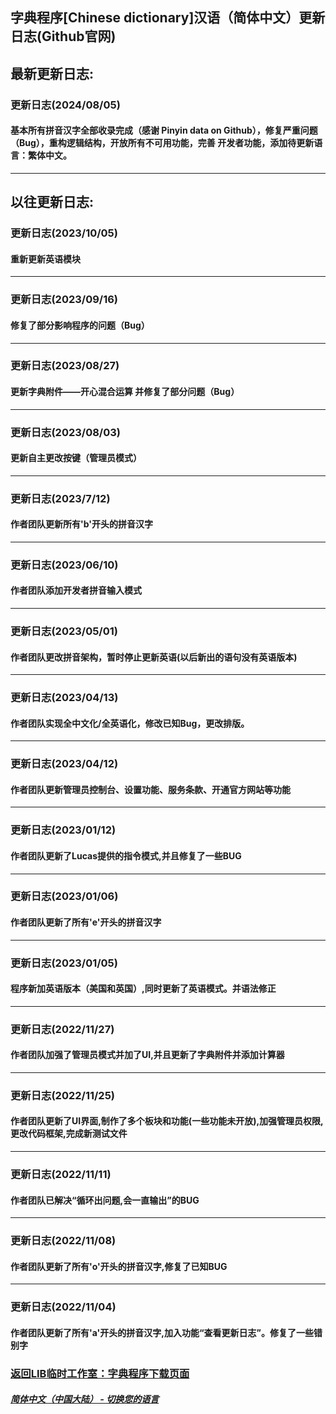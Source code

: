 ## 字典程序[Chinese dictionary]汉语（简体中文）更新日志(Github官网)
## 最新更新日志:
### 更新日志(2024/08/05)

#### 基本所有拼音汉字全部收录完成（感谢 Pinyin data on Github），修复严重问题（Bug），重构逻辑结构，开放所有不可用功能，完善 开发者功能，添加待更新语言：繁体中文。
--------------------------------
## 以往更新日志:
### 更新日志(2023/10/05)

#### 重新更新英语模块
--------------------------------
### 更新日志(2023/09/16)

#### 修复了部分影响程序的问题（Bug）
--------------------------------
### 更新日志(2023/08/27)

#### 更新字典附件——开心混合运算 并修复了部分问题（Bug）
--------------------------------
### 更新日志(2023/08/03)

#### 更新自主更改按键（管理员模式）

--------------------------------
### 更新日志(2023/7/12)

#### 作者团队更新所有'b'开头的拼音汉字

--------------------------------

### 更新日志(2023/06/10)

#### 作者团队添加开发者拼音输入模式

--------------------------------

### 更新日志(2023/05/01)

#### 作者团队更改拼音架构，暂时停止更新英语(以后新出的语句没有英语版本)

--------------------------------

### 更新日志(2023/04/13)

#### 作者团队实现全中文化/全英语化，修改已知Bug，更改排版。

--------------------------------

### 更新日志(2023/04/12)

#### 作者团队更新管理员控制台、设置功能、服务条款、开通官方网站等功能
--------------------------------

### 更新日志(2023/01/12)

#### 作者团队更新了Lucas提供的指令模式,并且修复了一些BUG
--------------------------------
### 更新日志(2023/01/06)

#### 作者团队更新了所有'e'开头的拼音汉字
--------------------------------
### 更新日志(2023/01/05)

#### 程序新加英语版本（美国和英国）,同时更新了英语模式。并语法修正
--------------------------------
### 更新日志(2022/11/27)

#### 作者团队加强了管理员模式并加了UI,并且更新了字典附件并添加计算器
--------------------------------

### 更新日志(2022/11/25)

#### 作者团队更新了UI界面,制作了多个板块和功能(一些功能未开放),加强管理员权限,更改代码框架,完成新测试文件
--------------------------------

### 更新日志(2022/11/11)

#### 作者团队已解决“循环出问题,会一直输出”的BUG
--------------------------------

### 更新日志(2022/11/08)

#### 作者团队更新了所有'o'开头的拼音汉字,修复了已知BUG
--------------------------------
### 更新日志(2022/11/04)

#### 作者团队更新了所有'a'开头的拼音汉字,加入功能“查看更新日志”。修复了一些错别字

### [返回LIB临时工作室：字典程序下载页面](Chinese_dictionary)

##### [简体中文（中国大陆） - 切换您的语言](https://libps.github.io/index)
